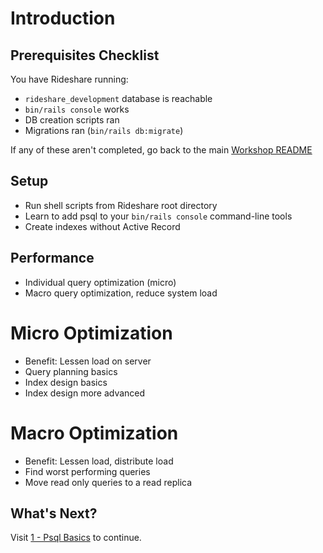 # Introduction

## Prerequisites Checklist
You have Rideshare running:
- `rideshare_development` database is reachable
- `bin/rails console` works
- DB creation scripts ran
- Migrations ran (`bin/rails db:migrate`)

If any of these aren't completed, go back to the main [Workshop README](/docs/workshop/README.md)

## Setup
- Run shell scripts from Rideshare root directory
- Learn to add psql to your `bin/rails console` command-line tools
- Create indexes without Active Record

## Performance
- Individual query optimization (micro)
- Macro query optimization, reduce system load

# Micro Optimization
- Benefit: Lessen load on server
- Query planning basics
- Index design basics
- Index design more advanced

# Macro Optimization
- Benefit: Lessen load, distribute load
- Find worst performing queries
- Move read only queries to a read replica

## What's Next?
Visit [1 - Psql Basics](/docs/workshop/1_psql_basics.md) to continue.
